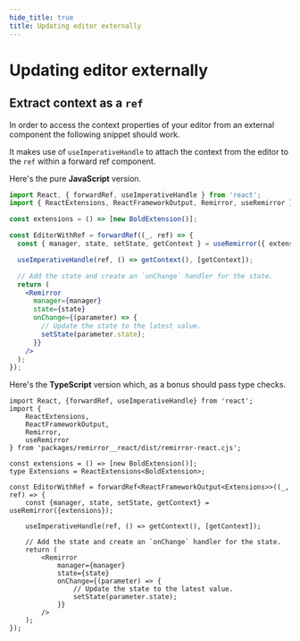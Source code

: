 ```yaml
---
hide_title: true
title: Updating editor externally
---
```


# Updating editor externally

## Extract context as a `ref`

In order to access the context properties of your editor from an external component the following snippet should work.

It makes use of `useImperativeHandle` to attach the context from the editor to the `ref` within a forward ref component.

Here's the pure **JavaScript** version.

```jsx
import React, { forwardRef, useImperativeHandle } from 'react';
import { ReactExtensions, ReactFrameworkOutput, Remirror, useRemirror } from '@remirror/react';

const extensions = () => [new BoldExtension()];

const EditorWithRef = forwardRef((_, ref) => {
  const { manager, state, setState, getContext } = useRemirror({ extensions });

  useImperativeHandle(ref, () => getContext(), [getContext]);

  // Add the state and create an `onChange` handler for the state.
  return (
    <Remirror
      manager={manager}
      state={state}
      onChange={(parameter) => {
        // Update the state to the latest value.
        setState(parameter.state);
      }}
    />
  );
});
```

Here's the **TypeScript** version which, as a bonus should pass type checks.

```tsx
import React, {forwardRef, useImperativeHandle} from 'react';
import {
    ReactExtensions,
    ReactFrameworkOutput,
    Remirror,
    useRemirror
} from 'packages/remirror__react/dist/remirror-react.cjs';

const extensions = () => [new BoldExtension()];
type Extensions = ReactExtensions<BoldExtension>;

const EditorWithRef = forwardRef<ReactFrameworkOutput<Extensions>>((_, ref) => {
    const {manager, state, setState, getContext} = useRemirror({extensions});

    useImperativeHandle(ref, () => getContext(), [getContext]);

    // Add the state and create an `onChange` handler for the state.
    return (
        <Remirror
            manager={manager}
            state={state}
            onChange={(parameter) => {
                // Update the state to the latest value.
                setState(parameter.state);
            }}
        />
    );
});
```
